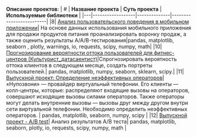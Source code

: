 **Описание проектов**:
| # |             **Название проекта**                |                  **Суть проекта**                    |               **Используемые библиотеки**                |
|---|------------------|--------------|-------------------------|
|8| [Анализ пользовательского поведения в мобильном приложении](https://github.com/LiliyaGoncharova/analytics-projects/tree/main/%D0%90%D0%BD%D0%B0%D0%BB%D0%B8%D0%B7_%D0%BF%D0%BE%D0%BB%D1%8C%D0%B7%D0%BE%D0%B2%D0%B0%D1%82%D0%B5%D0%BB%D1%8C%D1%81%D0%BA%D0%BE%D0%B3%D0%BE_%D0%BF%D0%BE%D0%B2%D0%B5%D0%B4%D0%B5%D0%BD%D0%B8%D1%8F_%D0%B2_%D0%BC%D0%BE%D0%B1%D0%B8%D0%BB%D1%8C%D0%BD%D0%BE%D0%BC_%D0%BF%D1%80%D0%B8%D0%BB%D0%BE%D0%B6%D0%B5%D0%BD%D0%B8%D0%B8)|
На основе данных использования мобильного приложения для продажи продуктов питания проанализировать воронку продаж, а также оценить результаты A/A/B-тестирования|pandas, matplotlib, seaborn , plotly, warnings, io, requests, scipy, numpy, math|
|10| [Прогнозирование вероятности оттока пользователей для фитнес-центров (Культурист_датасаентист)](https://github.com/LiliyaGoncharova/analytics-projects/tree/main/%D0%BA%D1%83%D0%BB%D1%8C%D1%82%D1%83%D1%80%D0%B8%D1%81%D1%82_%D0%B4%D0%B0%D1%82%D0%B0%D1%81%D0%B0%D0%B5%D0%BD%D1%82%D0%B8%D1%81%D1%82)|Спрогнозировать вероятность оттока клиентов в следующем месяце, создать портреты пользователей.| pandas, matplotlib, numpy, seaborn, sklearn, scipy.|
|11| [ Выпускной проект: Определение неэффективных операторов](https://github.com/LiliyaGoncharova/analytics-projects/tree/main/final_project)| «Нупозвони» — провайдер виртуальный телефонии. Его клиенты — колл-центры, которые: распределяют входящие вызовы на операторов, совершают исходящие вызовы силами операторов. Также операторы могут делать внутренние вызовы — вызовы друг между другом внутри сети виртуальной телефонии. Необходимо определить неэффективных операторов. | pandas, matplotlib, seaborn, numpy, scipy |
|12| [Выпускной проект - A/B test](https://github.com/LiliyaGoncharova/analytics-projects/tree/main/final_project_AB_test)| Анализ результатов A/B теста| pandas, matplotlib, seaborn, plotly, io, requests, scipy, numpy, math |
